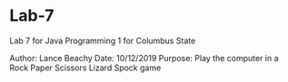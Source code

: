# Lab-7
Lab 7 for Java Programming 1 for Columbus State

Author: Lance Beachy
Date: 10/12/2019
Purpose: Play the computer in a Rock Paper Scissors Lizard Spock game
